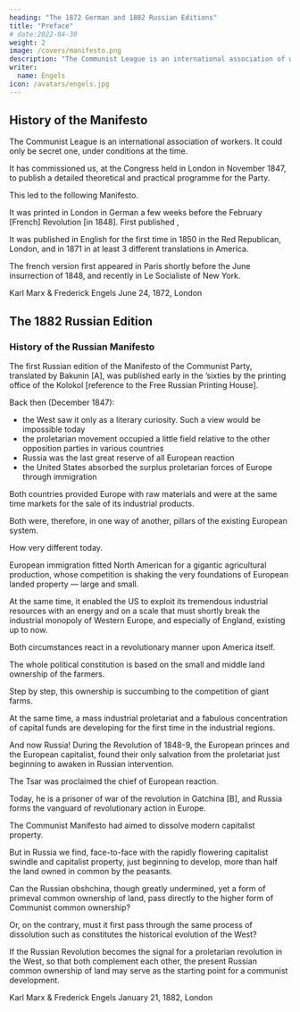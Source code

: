 ```yaml
---
heading: "The 1872 German and 1882 Russian Editions"
title: "Preface"
# date:2022-04-30
weight: 2
image: /covers/manifesto.png
description: "The Communist League is an international association of workers. It could only be secret one, under conditions at the time"
writer:
  name: Engels
icon: /avatars/engels.jpg
---
```




## History of the Manifesto 

The Communist League is an international association of workers. It could only be secret one, under conditions at the time. 

It has commissioned us, at the Congress held in London in November 1847, to publish a detailed theoretical and practical programme for the Party. 

This led to the following Manifesto. 

It was printed in London in German a few weeks before the February [French] Revolution [in 1848]. First published ,

It was published in English for the first time in 1850 in the Red Republican, London, and in 1871 in at least 3 different translations in America. 

The french version first appeared in Paris shortly before the June insurrection of 1848, and recently in Le Socialiste of New York. 

<!-- A new translation is in the course of preparation. A Polish version appeared in London shortly after it was first published in Germany. A Russian translation was published in Geneva in the sixties [A]. Into Danish, too, it was translated shortly after its appearance. -->

<!-- However much that state of things may have altered during the last twenty-five years, the general principles laid down in the Manifesto are, on the whole, as correct today as ever. Here and there, some detail might be improved. The practical application of the principles will depend, as the Manifesto itself states, everywhere and at all times, on the historical conditions for the time being existing, and, for that reason, no special stress is laid on the revolutionary measures proposed at the end of Section II. That passage would, in many respects, be very differently worded today. In view of the gigantic strides of Modern Industry since 1848, and of the accompanying improved and extended organization of the working class, in view of the practical experience gained, first in the February Revolution, and then, still more, in the Paris Commune, where the proletariat for the first time held political power for two whole months, this programme has in some details been antiquated. One thing especially was proved by the Commune, viz., that “the working class cannot simply lay hold of the ready-made state machinery, and wield it for its own purposes.” (See The Civil War in France: Address of the General Council of the International Working Men’ s Association, 1871, where this point is further developed.) Further, it is self-evident that the criticism of socialist literature is deficient in relation to the present time, because it comes down only to 1847; also that the remarks on the relation of the Communists to the various opposition parties (Section IV), although, in principle still correct, yet in practice are antiquated, because the political situation has been entirely changed, and the progress of history has swept from off the earth the greater portion of the political parties there enumerated.

But then, the Manifesto has become a historical document which we have no longer any right to alter. A subsequent edition may perhaps appear with an introduction bridging the gap from 1847 to the present day; but this reprint was too unexpected to leave us time for that. -->

Karl Marx & Frederick Engels
June 24, 1872, London

 

## The 1882 Russian Edition

### History of the Russian Manifesto 

The first Russian edition of the Manifesto of the Communist Party, translated by Bakunin [A], was published early in the ’sixties by the printing office of the Kolokol [reference to the Free Russian Printing House]. 

Back then (December 1847):
- the West saw it only as a literary curiosity. Such a view would be impossible today
- the proletarian movement occupied a little field relative to the other opposition parties in various countries
- Russia was the last great reserve of all European reaction
- the United States absorbed the surplus proletarian forces of Europe through immigration

<!-- Precisely Russia and the United States are missing here.  -->

Both countries provided Europe with raw materials and were at the same time markets for the sale of its industrial products. 

Both were, therefore, in one way of another, pillars of the existing European system.

How very different today. 

European immigration fitted North American for a gigantic agricultural production, whose competition is shaking the very foundations of European landed property — large and small. 

At the same time, it enabled the US to exploit its tremendous industrial resources with an energy and on a scale that must shortly break the industrial monopoly of Western Europe, and especially of England, existing up to now. 

Both circumstances react in a revolutionary manner upon America itself. 

The whole political constitution is based on the small and middle land ownership of the farmers.

Step by step, this ownership is succumbing to the competition of giant farms.

At the same time, a mass industrial proletariat and a fabulous concentration of capital funds are developing for the first time in the industrial regions.

And now Russia! During the Revolution of 1848-9, the European princes and the European capitalist, found their only salvation from the proletariat just beginning to awaken in Russian intervention.

The Tsar was proclaimed the chief of European reaction. 

Today, he is a prisoner of war of the revolution in Gatchina [B], and Russia forms the vanguard of revolutionary action in Europe.

The Communist Manifesto had aimed to dissolve modern capitalist property.

But in Russia we find, face-to-face with the rapidly flowering capitalist swindle and capitalist property, just beginning to develop, more than half the land owned in common by the peasants. 

Can the Russian obshchina, though greatly undermined, yet a form of primeval common ownership of land, pass directly to the higher form of Communist common ownership? 

Or, on the contrary, must it first pass through the same process of dissolution such as constitutes the historical evolution of the West?

If the Russian Revolution becomes the signal for a proletarian revolution in the West, so that both complement each other, the present Russian common ownership of land may serve as the starting point for a communist development.

Karl Marx & Frederick Engels
January 21, 1882, London

 
